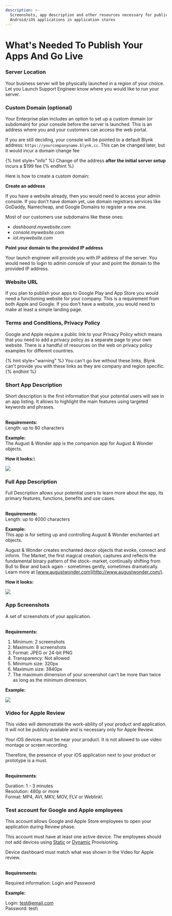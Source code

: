```yaml
---
description: >-
  Screenshots, app description and other resources necessary for publication of
  Android/iOS applications in application stores
---
```


# What's Needed To Publish Your Apps And Go Live

### Server Location <a href="#server-name-and-location" id="server-name-and-location"></a>

Your business server will be physically launched in a region of your choice. Let you Launch Support Engineer know where you would like to run your server.&#x20;



### Custom Domain (optional) <a href="#server-name-and-location" id="server-name-and-location"></a>

Your Enterprise plan includes an option to set up a custom domain (or subdomain) for your console before the server is launched. This is an address where you and your customers can access the web portal. 

If you are still deciding, your console will be pointed to a default Blynk address: `https://yourcompanyname.blynk.cc`. This can be changed later, but it would incur a domain change fee

{% hint style="info" %}
Change of the address **after the initial server setup** incurs a $199 fee
{% endhint %}



Here is how to create a custom domain:

**Create an address**&#x20;

If you have a website already, then you would need to access your admin console. If you don't have domain yet, use domain registrars services like GoDaddy, Namecheap, and Google Domains to register a new one.

Most of our customers use subdomains like these ones:

* _dashboard.mywebsite.com_
* _console.mywebsite.com_
* _iot.mywebsite.com_

**Point your domain to the provided IP address**

Your launch engineer will provide you with IP address of the server. You would need to login to admin console of your and point the domain to the provided IP address.&#x20;



### Website URL <a href="#website" id="website"></a>

If you plan to publish your apps to Google Play and App Store you would need a functioning website for your company. This is a requirement from both Apple and Google. If you don't have a website, you would need to make at least a simple landing page.



### Terms and Conditions, Privacy Policy <a href="#public-link-to-your-privacy-policy" id="public-link-to-your-privacy-policy"></a>

Google and Apple require a public link to your Privacy Policy which means that you need to add a privacy policy as a separate page to your own website. There is a handful of resources on the web on privacy policy examples for different countries.

{% hint style="warning" %}
You can't go live without these links. Blynk can't provide you with these links as they are company and region specific.&#x20;
{% endhint %}

### &#x20;<a href="#short-description" id="short-description"></a>

### Short App Description <a href="#short-description" id="short-description"></a>

Short description is the first information that your potential users will see in an app listing. It allows to highlight the main features using targeted keywords and phrases.

\
**Requirements:**\
Length: up to 80 characters

**Example:**\
The August & Wonder app is the companion app for August & Wonder objects.

**How it looks:**\


![](https://downloads.intercomcdn.com/i/o/101939412/d31dc0cfe2ca8db4765793a0/image.png?expires=1620504000\&signature=94c45e6d89a8b6e9ed4322827dc3ef4fd3a8ee9f1ed56ac7c9aeae00a2386291)

### &#x20;<a href="#full-description" id="full-description"></a>

### Full App Description <a href="#full-description" id="full-description"></a>

Full Description allows your potential users to learn more about the app, its primary features, functions, benefits and use cases.

\
**Requirements:**\
Length: up to 4000 characters

**Example:**\
This app is for setting up and controlling August & Wonder enchanted art objects.

August & Wonder creates enchanted decor objects that evoke, connect and inform. The Market, the first magical creation, captures and reflects the fundamental binary pattern of the stock- market, continually shifting from Bull to Bear and back again - sometimes gently, sometimes dramatically. Learn more at [www.augustwonder.com](http://www.augustwonder.com/).

**How it looks:**

![](https://downloads.intercomcdn.com/i/o/101939807/677d25dcf2fcfe61177163a0/image.png?expires=1620504000\&signature=e224c647a80fbf794cbbd09327c8893d21166b1d252b629a4dfd80977ab67cbc)

### &#x20;<a href="#screenshots-of-your-android-application" id="screenshots-of-your-android-application"></a>

### &#x20;<a href="#screenshots-of-your-android-application" id="screenshots-of-your-android-application"></a>

### App Screenshots <a href="#screenshots-of-your-android-application" id="screenshots-of-your-android-application"></a>

A set of screenshots of your application.

\
**Requirements:**

1. Minimum: 2 screenshots
2. Maximum: 8 screenshots
3. Format: JPEG or 24-bit PNG
4. Transparency: Not allowed
5. Minimum size: 320px
6. Maximum size: 3840px
7. The maximum dimension of your screenshot can't be more than twice as long as the minimum dimension.

**Example:**

![](https://downloads.intercomcdn.com/i/o/101940535/6b279ce2d0bd0f55f8917038/image.png?expires=1620504000\&signature=def16f1a8cdcd8a88b150722ffd01b7c70a8ffda1cc6a85095e36d7513312c25)

### &#x20;<a href="#video-for-apple-review" id="video-for-apple-review"></a>

### Video for Apple Review <a href="#video-for-apple-review" id="video-for-apple-review"></a>

This video will demonstrate the work-ability of your product and application. It will not be publicly available and is necessary only for Apple Review.

Your iOS devices must be near your product. It is not allowed to use video montage or screen recording.

Therefore, the presence of your iOS application next to your product or prototype is a must.

\
**Requirements**:

Duration: 1 - 3 minutes\
Resolution: 480p or more\
Format: MP4, AVI, MKV, MOV, FLV or Weblink\


### &#x20;<a href="#test-account-for-google-and-apple-employees" id="test-account-for-google-and-apple-employees"></a>

### Test account for Google and Apple employees <a href="#test-account-for-google-and-apple-employees" id="test-account-for-google-and-apple-employees"></a>

This account allows Google and Apple Store employees to open your application during Review phase.

This account must  have at least one active device. The employees should not add devices using [Static](../deploying-products-with-static-authtokens.md) or [Dynamic](../deploying-products-with-dynamic-authtokens.md) Provisioning.

Device dashboard must match what was shown in  the Video for Apple review.

\
**Requirements:**

Required information: Login and Password

**Example:**

Login: [test@email.com](mailto:test@email.com)\
Password: test\
